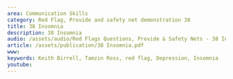 ```yaml
---
area: Communication Skills
category: Red Flag, Provide and safety net demonstration 38
title: 38 Insomnia
description: 38 Insomnia
audio: /assets/audio/Red Flags Questions, Provide & Safety Nets - 38 Insomnia - MQ.mp3
article: /assets/publication/38 Insomnia.pdf
www: 
keywords: Keith Birrell, Tamzin Ross, red flag, Depression, Insomnia
youtube: 
--- 
```

